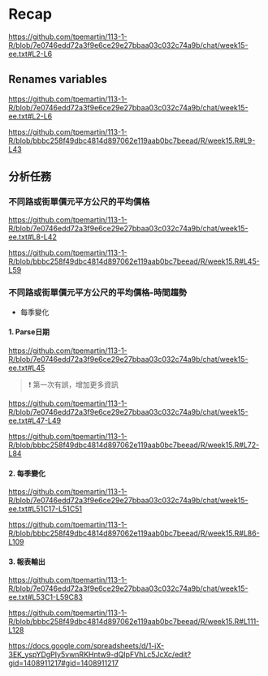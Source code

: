 # Recap

<https://github.com/tpemartin/113-1-R/blob/7e0746edd72a3f9e6ce29e27bbaa03c032c74a9b/chat/week15-ee.txt#L2-L6>

## Renames variables 

<https://github.com/tpemartin/113-1-R/blob/7e0746edd72a3f9e6ce29e27bbaa03c032c74a9b/chat/week15-ee.txt#L2-L6>


<https://github.com/tpemartin/113-1-R/blob/bbbc258f49dbc4814d897062e119aab0bc7beead/R/week15.R#L9-L43>

## 分析任務

### 不同路或街單價元平方公尺的平均價格

<https://github.com/tpemartin/113-1-R/blob/7e0746edd72a3f9e6ce29e27bbaa03c032c74a9b/chat/week15-ee.txt#L8-L42>

<https://github.com/tpemartin/113-1-R/blob/bbbc258f49dbc4814d897062e119aab0bc7beead/R/week15.R#L45-L59>

### 不同路或街單價元平方公尺的平均價格-時間趨勢

  - 每季變化

#### 1. Parse日期

<https://github.com/tpemartin/113-1-R/blob/7e0746edd72a3f9e6ce29e27bbaa03c032c74a9b/chat/week15-ee.txt#L45>

> :exclamation: 第一次有誤，增加更多資訊
>

<https://github.com/tpemartin/113-1-R/blob/7e0746edd72a3f9e6ce29e27bbaa03c032c74a9b/chat/week15-ee.txt#L47-L49>

<https://github.com/tpemartin/113-1-R/blob/bbbc258f49dbc4814d897062e119aab0bc7beead/R/week15.R#L72-L84>

#### 2. 每季變化

<https://github.com/tpemartin/113-1-R/blob/7e0746edd72a3f9e6ce29e27bbaa03c032c74a9b/chat/week15-ee.txt#L51C17-L51C51>


<https://github.com/tpemartin/113-1-R/blob/bbbc258f49dbc4814d897062e119aab0bc7beead/R/week15.R#L86-L109>

#### 3. 報表輸出

<https://github.com/tpemartin/113-1-R/blob/7e0746edd72a3f9e6ce29e27bbaa03c032c74a9b/chat/week15-ee.txt#L53C1-L59C83>

<https://github.com/tpemartin/113-1-R/blob/bbbc258f49dbc4814d897062e119aab0bc7beead/R/week15.R#L111-L128>

<https://docs.google.com/spreadsheets/d/1-jX-3EK_yspYDgPIy5vwnRKHntw9-dQIpFVhLc5JcXc/edit?gid=1408911217#gid=1408911217>